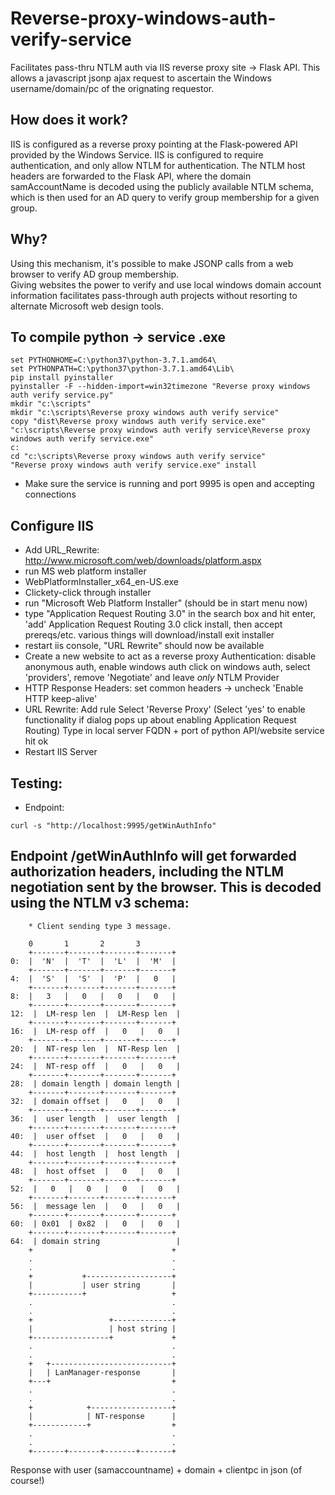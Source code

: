 # Reverse-proxy-windows-auth-verify-service
Facilitates pass-thru NTLM auth via IIS reverse proxy site -> Flask API.  This allows a javascript jsonp ajax request to ascertain the Windows username/domain/pc of the orignating requestor.

## How does it work?

IIS is configured as a reverse proxy pointing at the Flask-powered API provided by the Windows Service.  IIS is configured to require authentication, and only allow NTLM for authentication.  The NTLM host headers are
forwarded to the Flask API, where the domain samAccountName is decoded using the publicly available NTLM
schema, which is then used for an AD query to verify group membership for a given group.

## Why?

Using this mechanism, it's possible to make JSONP calls from a web browser to verify AD group membership.  
Giving websites the power to verify and use local windows domain account information facilitates pass-through auth projects without resorting to alternate Microsoft web design tools.

## __To compile python -> service .exe__
```
set PYTHONHOME=C:\python37\python-3.7.1.amd64\
set PYTHONPATH=C:\python37\python-3.7.1.amd64\Lib\
pip install pyinstaller
pyinstaller -F --hidden-import=win32timezone "Reverse proxy windows auth verify service.py"
mkdir "c:\scripts"
mkdir "c:\scripts\Reverse proxy windows auth verify service"
copy "dist\Reverse proxy windows auth verify service.exe" "c:\scripts\Reverse proxy windows auth verify service\Reverse proxy windows auth verify service.exe"
c:
cd "c:\scripts\Reverse proxy windows auth verify service"
"Reverse proxy windows auth verify service.exe" install
```
- Make sure the service is running and port 9995 is open and accepting connections

## Configure IIS
- Add URL_Rewrite: http://www.microsoft.com/web/downloads/platform.aspx
- run MS web platform installer
- WebPlatformInstaller_x64_en-US.exe
- Clickety-click through installer
- run "Microsoft Web Platform Installer" (should be in start menu now)
- type "Application Request Routing 3.0" in the search box and hit enter, 'add' Application Request Routing 3.0
  click install, then accept prereqs/etc.
  various things will download/install
  exit installer
- restart iis console, "URL Rewrite" should now be available
- Create a new website to act as a reverse proxy
  Authentication: disable anonymous auth, enable windows auth
  click on windows auth, select 'providers', remove 'Negotiate' and leave *only* NTLM Provider
- HTTP Response Headers: 
  set common headers -> uncheck 'Enable HTTP keep-alive'
- URL Rewrite:
  Add rule
  Select 'Reverse Proxy'
  (Select 'yes' to enable functionality if dialog pops up about enabling Application Request Routing)
  Type in local server FQDN + port of python API/website service
  hit ok
- Restart IIS Server

## __Testing:__
+ Endpoint:
```
curl -s "http://localhost:9995/getWinAuthInfo"
```


## Endpoint /getWinAuthInfo will get forwarded authorization headers, including the NTLM negotiation sent by the browser.  This is decoded using the NTLM v3 schema:
```
    * Client sending type 3 message.

    0       1       2       3
    +-------+-------+-------+-------+
0:  |  'N'  |  'T'  |  'L'  |  'M'  |
    +-------+-------+-------+-------+
4:  |  'S'  |  'S'  |  'P'  |   0   |
    +-------+-------+-------+-------+
8:  |   3   |   0   |   0   |   0   |
    +-------+-------+-------+-------+
12:  |  LM-resp len  |  LM-Resp len  |
    +-------+-------+-------+-------+
16:  |  LM-resp off  |   0   |   0   |
    +-------+-------+-------+-------+
20:  |  NT-resp len  |  NT-Resp len  |
    +-------+-------+-------+-------+
24:  |  NT-resp off  |   0   |   0   |
    +-------+-------+-------+-------+
28:  | domain length | domain length |
    +-------+-------+-------+-------+
32:  | domain offset |   0   |   0   |
    +-------+-------+-------+-------+
36:  |  user length  |  user length  |
    +-------+-------+-------+-------+
40:  |  user offset  |   0   |   0   |
    +-------+-------+-------+-------+
44:  |  host length  |  host length  |
    +-------+-------+-------+-------+
48:  |  host offset  |   0   |   0   |
    +-------+-------+-------+-------+
52:  |   0   |   0   |   0   |   0   |
    +-------+-------+-------+-------+
56:  |  message len  |   0   |   0   |
    +-------+-------+-------+-------+
60:  | 0x01  | 0x82  |   0   |   0   |
    +-------+-------+-------+-------+
64:  | domain string                 |
    +                               +
    .                               .
    .                               .
    +           +-------------------+
    |           | user string       |
    +-----------+                   +
    .                               .
    .                               .
    +                 +-------------+
    |                 | host string |
    +-----------------+             +
    .                               .
    .                               .
    +   +---------------------------+
    |   | LanManager-response       |
    +---+                           +
    .                               .
    .                               .
    +            +------------------+
    |            | NT-response      |
    +------------+                  +
    .                               .
    .                               .
    +-------+-------+-------+-------+
```
Response with user (samaccountname) + domain + clientpc in json (of course!)


